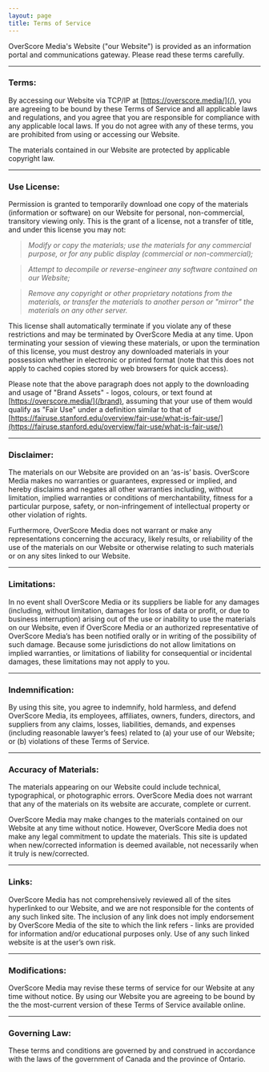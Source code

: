 ```yaml
---
layout: page
title: Terms of Service
---
```


OverScore Media's Website ("our Website") is provided as an information portal and communications gateway. Please read these terms carefully.

---

### Terms:

By accessing our Website via TCP/IP at [https://overscore.media/](/), you are agreeing to be bound by these Terms of Service and all applicable laws and regulations, and you agree that you are responsible for compliance with any applicable local laws. If you do not agree with any of these terms, you are prohibited from using or accessing our Website.
        
The materials contained in our Website are protected by applicable copyright law.

---

### Use License:

Permission is granted to temporarily download one copy of the materials (information or software) on our Website for personal, non-commercial, transitory viewing only. This is the grant of a license, not a transfer of title, and under this license you may not:


>_Modify or copy the materials; use the materials for any commercial purpose, or for any public display (commercial or non-commercial);_

>_Attempt to decompile or reverse-engineer any software contained on our Website;_

>_Remove any copyright or other proprietary notations from the materials, or transfer the materials to another person or "mirror" the materials on any other server._

This license shall automatically terminate if you violate any of these restrictions and may be terminated by OverScore Media at any time. Upon terminating your session of viewing these materials, or upon the termination of this license, you must destroy any downloaded materials in your possession whether in electronic or printed format (note that this does not apply to cached copies stored by web browsers for quick access).

Please note that the above paragraph does not apply to the downloading and usage of "Brand Assets" - logos, colours, or text found at [https://overscore.media/](/brand), assuming that your use of them would qualify as "Fair Use" under a definition similar to that of [https://fairuse.stanford.edu/overview/fair-use/what-is-fair-use/](https://fairuse.stanford.edu/overview/fair-use/what-is-fair-use/)

---

### Disclaimer:

The materials on our Website are provided on an ‘as-is’ basis. OverScore Media makes no warranties or guarantees, expressed or implied, and hereby disclaims and negates all other warranties including, without limitation, implied warranties or conditions of merchantability, fitness for a particular purpose, safety, or non-infringement of intellectual property or other violation of rights.

Furthermore, OverScore Media does not warrant or make any representations concerning the accuracy, likely results, or reliability of the use of the materials on our Website or otherwise relating to such materials or on any sites linked to our Website.

---

### Limitations:
        
In no event shall OverScore Media or its suppliers be liable for any damages (including, without limitation, damages for loss of data or profit, or due to business interruption) arising out of the use or inability to use the materials on our Website, even if OverScore Media or an authorized representative of OverScore Media’s has been notified orally or in writing of the possibility of such damage. Because some jurisdictions do not allow limitations on implied warranties, or limitations of liability for consequential or incidental damages, these limitations may not apply to you.

---

### Indemnification:

By using this site, you agree to indemnify, hold harmless, and defend OverScore Media, its employees, affiliates, owners, funders, directors, and suppliers from any claims, losses, liabilities, demands, and expenses (including reasonable lawyer’s fees) related to (a) your use of our Website; or (b) violations of these Terms of Service.

---

### Accuracy of Materials:

The materials appearing on our Website could include technical, typographical, or photographic errors. OverScore Media does not warrant that any of the materials on its website are accurate, complete or current.

OverScore Media may make changes to the materials contained on our Website at any time without notice. However, OverScore Media does not make any legal commitment to update the materials. This site is updated when new/corrected information is deemed available, not necessarily when it truly is new/corrected.

---

### Links:

OverScore Media has not comprehensively reviewed all of the sites hyperlinked to our Website, and we are not responsible for the contents of any such linked site. The inclusion of any link does not imply endorsement by OverScore Media of the site to which the link refers - links are provided for information and/or educational purposes only. Use of any such linked website is at the user’s own risk.

---

### Modifications:

OverScore Media may revise these terms of service for our Website at any time without notice. By using our Website you are agreeing to be bound by the the most-current version of these Terms of Service available online.

---

### Governing Law:

These terms and conditions are governed by and construed in accordance with the laws of the government of Canada and the province of Ontario.
